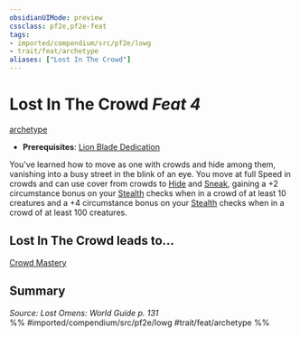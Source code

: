 ```yaml
---
obsidianUIMode: preview
cssclass: pf2e,pf2e-feat
tags:
- imported/compendium/src/pf2e/lowg
- trait/feat/archetype
aliases: ["Lost In The Crowd"]
---
```

# Lost In The Crowd  *Feat 4*  
[archetype](archetype.md)  

- **Prerequisites**: [Lion Blade Dedication](lion-blade-dedication-lowg.md)

You've learned how to move as one with crowds and hide among them, vanishing into a busy street in the blink of an eye. You move at full Speed in crowds and can use cover from crowds to [Hide](rules/actions/hide.md) and [Sneak](sneak.md), gaining a +2 circumstance bonus on your [Stealth](../skills.md#Stealth) checks when in a crowd of at least 10 creatures and a +4 circumstance bonus on your [Stealth](../skills.md#Stealth) checks when in a crowd of at least 100 creatures.

## Lost In The Crowd leads to...

[Crowd Mastery](crowd-mastery-lowg.md)

## Summary

*Source: Lost Omens: World Guide p. 131*  
%% #imported/compendium/src/pf2e/lowg #trait/feat/archetype %%
